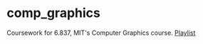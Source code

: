 # comp_graphics
Coursework for 6.837, MIT's Computer Graphics course.
[Playlist](https://youtube.com/playlist?list=PLQ3UicqQtfNuKZjdA3fY1_X9gXn13JLlW)
